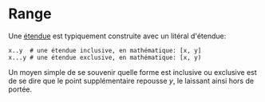 # Range

Une [étendue](http://crystal-lang.org/api/Range.html) est typiquement construite avec un litéral d'étendue:

```crystal
x..y  # une étendue inclusive, en mathématique: [x, y]
x...y # une étendue exclusive, en mathématique: [x, y)
```

Un moyen simple de se souvenir quelle forme est inclusive ou exclusive est de se dire que le point supplémentaire
repousse *y*, le laissant ainsi hors de portée.
